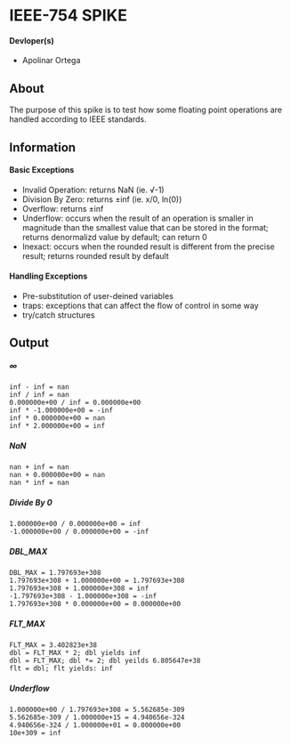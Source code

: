 # IEEE-754 SPIKE
#### Devloper(s)
- Apolinar Ortega

## About
The purpose of this spike is to test how some floating point operations are handled according to IEEE standards.

## Information
#### Basic Exceptions
 - Invalid Operation: returns NaN (ie. √-1)
 - Division By Zero: returns ±inf (ie. x/0, ln(0))
 - Overflow: returns ±inf
 - Underflow: occurs when the result of an operation is smaller in magnitude than the smallest value that can be stored in the format; returns denormalizd value by default; can return 0
 - Inexact: occurs when the rounded result is different from the precise result; returns rounded result by default
#### Handling Exceptions
 - Pre-substitution of user-deined variables
 - traps: exceptions that can affect the flow of control in some way
 - try/catch structures

## Output
##### *∞*
    inf - inf = nan
    inf / inf = nan
    0.000000e+00 / inf = 0.000000e+00
    inf * -1.000000e+00 = -inf
    inf * 0.000000e+00 = nan
    inf * 2.000000e+00 = inf
##### *NaN*
    nan + inf = nan
    nan + 0.000000e+00 = nan
    nan * inf = nan
##### *Divide By 0*
    1.000000e+00 / 0.000000e+00 = inf
    -1.000000e+00 / 0.000000e+00 = -inf
##### *DBL_MAX*
    DBL_MAX = 1.797693e+308
    1.797693e+308 + 1.000000e+00 = 1.797693e+308
    1.797693e+308 + 1.000000e+308 = inf
    -1.797693e+308 - 1.000000e+308 = -inf
    1.797693e+308 * 0.000000e+00 = 0.000000e+00
##### *FLT_MAX*
    FLT_MAX = 3.402823e+38
    dbl = FLT_MAX * 2; dbl yields inf
    dbl = FLT_MAX; dbl *= 2; dbl yeilds 6.805647e+38
    flt = dbl; flt yields: inf
##### *Underflow*
    1.000000e+00 / 1.797693e+308 = 5.562685e-309
    5.562685e-309 / 1.000000e+15 = 4.940656e-324
    4.940656e-324 / 1.000000e+01 = 0.000000e+00
    10e+309 = inf